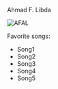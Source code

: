 Ahmad F. Libda

<img src='mypicture' alt='AFAL'>

Favorite songs:

<ul>
    <li>Song1</li>
    <li>Song2</li>
    <li>Song3</li>
    <li>Song4</li>
    <li>Song5</li>
</ul>

<script>
//Example of For Loop in Js:
for(var i = 0;i<=999999;i++){
    console.log(i);
}
</script>

